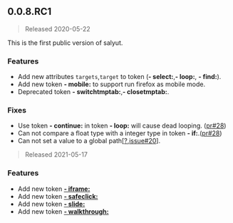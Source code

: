 ## 0.0.8.RC1
> Released 2020-05-22

This is the first public version of salyut.

### Features

- Add new attributes `targets`,`target` to token (**- select:**,**- loop:**, **- find:**).
- Add new token **- mobile:** to support run firefox as mobile mode. 
- Deprecated token **- switchtmptab:**,**- closetmptab:**.

### Fixes

- Use token **- continue:** in token **- loop:** will cause dead looping. ([pr#28](https://github.com/shenruisi/salyut/pull/28))
- Can not compare a float type with a integer type in token **- if:**.([pr#28](https://github.com/shenruisi/salyut/pull/28))
- Can not set a value to a global path[[?](https://www.trico.cloud/tricoDoc/var/index.html),[issue#20](https://github.com/shenruisi/salyut/issues/20)].


> Released 2021-05-17

### Features
- Add new token [**- iframe:**](https://www.trico.cloud/doc/iframe/index.html)
- Add new token [**- safeclick:**](https://www.trico.cloud/doc/safeclick/index.html)
- Add new token [**- slide:**](https://www.trico.cloud/doc/slide/index.html)
- Add new token [**- walkthrough:**](https://www.trico.cloud/doc/walkthrough/index.html)
 
